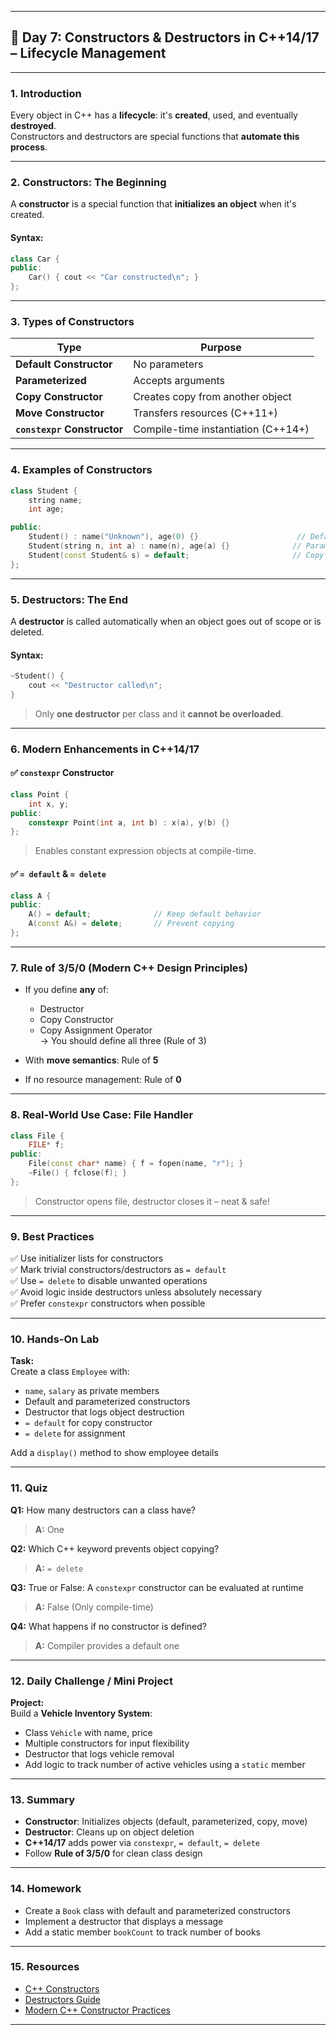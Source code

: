 

---

## 🚀 **Day 7: Constructors & Destructors in C++14/17 – Lifecycle Management**

---

### 1. Introduction

Every object in C++ has a **lifecycle**: it's **created**, used, and eventually **destroyed**.  
Constructors and destructors are special functions that **automate this process**.

---

### 2. Constructors: The Beginning

A **constructor** is a special function that **initializes an object** when it's created.

#### Syntax:
```cpp
class Car {
public:
    Car() { cout << "Car constructed\n"; }
};
```

---

### 3. Types of Constructors

| Type                    | Purpose                                           |
|-------------------------|---------------------------------------------------|
| **Default Constructor** | No parameters                                     |
| **Parameterized**       | Accepts arguments                                 |
| **Copy Constructor**    | Creates copy from another object                  |
| **Move Constructor**    | Transfers resources (C++11+)                      |
| **`constexpr` Constructor** | Compile-time instantiation (C++14+)             |

---

### 4. Examples of Constructors

```cpp
class Student {
    string name;
    int age;

public:
    Student() : name("Unknown"), age(0) {}                      // Default
    Student(string n, int a) : name(n), age(a) {}              // Parameterized
    Student(const Student& s) = default;                       // Copy
};
```

---

### 5. Destructors: The End

A **destructor** is called automatically when an object goes out of scope or is deleted.

#### Syntax:
```cpp
~Student() {
    cout << "Destructor called\n";
}
```

> Only **one destructor** per class and it **cannot be overloaded**.

---

### 6. Modern Enhancements in C++14/17

#### ✅ `constexpr` Constructor
```cpp
class Point {
    int x, y;
public:
    constexpr Point(int a, int b) : x(a), y(b) {}
};
```

> Enables constant expression objects at compile-time.

#### ✅ `= default` & `= delete`

```cpp
class A {
public:
    A() = default;              // Keep default behavior
    A(const A&) = delete;       // Prevent copying
};
```

---

### 7. Rule of 3/5/0 (Modern C++ Design Principles)

- If you define **any** of:
  - Destructor
  - Copy Constructor
  - Copy Assignment Operator  
  → You should define all three (Rule of 3)

- With **move semantics**: Rule of **5**

- If no resource management: Rule of **0**

---

### 8. Real-World Use Case: File Handler

```cpp
class File {
    FILE* f;
public:
    File(const char* name) { f = fopen(name, "r"); }
    ~File() { fclose(f); }
};
```

> Constructor opens file, destructor closes it – neat & safe!

---

### 9. Best Practices

✅ Use initializer lists for constructors  
✅ Mark trivial constructors/destructors as `= default`  
✅ Use `= delete` to disable unwanted operations  
✅ Avoid logic inside destructors unless absolutely necessary  
✅ Prefer `constexpr` constructors when possible

---

### 10. Hands-On Lab

**Task:**  
Create a class `Employee` with:
- `name`, `salary` as private members
- Default and parameterized constructors
- Destructor that logs object destruction
- `= default` for copy constructor
- `= delete` for assignment

Add a `display()` method to show employee details

---

### 11. Quiz

**Q1:** How many destructors can a class have?  
> **A:** One

**Q2:** Which C++ keyword prevents object copying?  
> **A:** `= delete`

**Q3:** True or False: A `constexpr` constructor can be evaluated at runtime  
> **A:** False (Only compile-time)

**Q4:** What happens if no constructor is defined?  
> **A:** Compiler provides a default one

---

### 12. Daily Challenge / Mini Project

**Project:**  
Build a **Vehicle Inventory System**:
- Class `Vehicle` with name, price
- Multiple constructors for input flexibility
- Destructor that logs vehicle removal
- Add logic to track number of active vehicles using a `static` member

---

### 13. Summary

- **Constructor**: Initializes objects (default, parameterized, copy, move)
- **Destructor**: Cleans up on object deletion
- **C++14/17** adds power via `constexpr`, `= default`, `= delete`
- Follow **Rule of 3/5/0** for clean class design

---

### 14. Homework

- Create a `Book` class with default and parameterized constructors  
- Implement a destructor that displays a message  
- Add a static member `bookCount` to track number of books

---

### 15. Resources

- [C++ Constructors](https://www.geeksforgeeks.org/constructors-cpp/)
- [Destructors Guide](https://cplusplus.com/doc/tutorial/classes2/)
- [Modern C++ Constructor Practices](https://en.cppreference.com/w/cpp/language/constructor)

---

